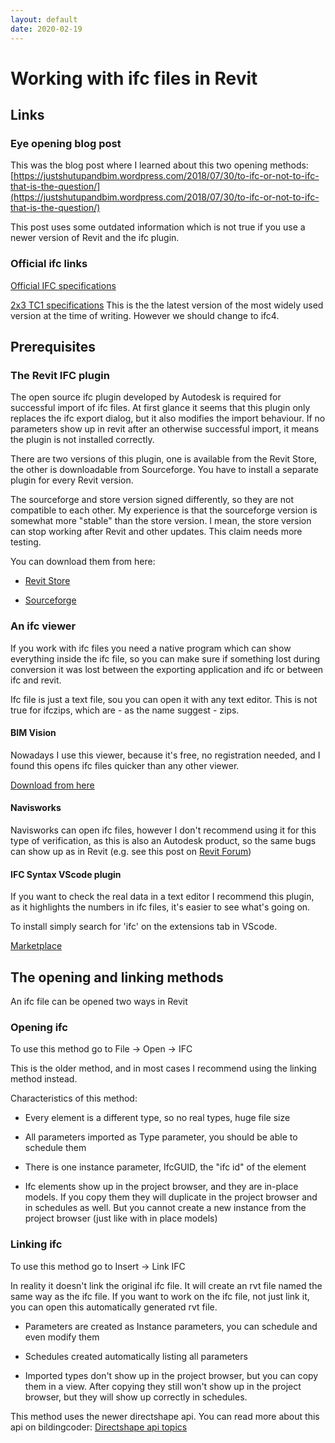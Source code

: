```yaml
---
layout: default
date: 2020-02-19
---
```


# Working with ifc files in Revit

## Links

### Eye opening blog post

This was the blog post where I learned about this two opening methods: [https://justshutupandbim.wordpress.com/2018/07/30/to-ifc-or-not-to-ifc-that-is-the-question/](https://justshutupandbim.wordpress.com/2018/07/30/to-ifc-or-not-to-ifc-that-is-the-question/)

This post uses some outdated information which is not true if you use a newer version of Revit and the ifc plugin.

### Official ifc links

[Official IFC specifications](https://technical.buildingsmart.org/standards/ifc/ifc-schema-specifications/)

[2x3 TC1 specifications](https://standards.buildingsmart.org/IFC/RELEASE/IFC2x3/TC1/HTML/) This is the the latest version of the most widely used version at the time of writing. However we should change to ifc4.

## Prerequisites

### The Revit IFC plugin

The open source ifc plugin developed by Autodesk is required for successful import of ifc files. At first glance it seems that this plugin only replaces the ifc export dialog, but it also modifies the import behaviour. If no parameters show up in revit after an otherwise successful import, it means the plugin is not installed correctly. 

There are two versions of this plugin, one is available from the Revit Store, the other is downloadable from Sourceforge. You have to install a separate plugin for every Revit version.

The sourceforge and store version signed differently, so they are not compatible to each other. My experience is that the sourceforge version is somewhat more "stable" than the store version. I mean, the store version can stop working after Revit and other updates. This claim needs more testing.

You can download them from here:

- [Revit Store](https://apps.autodesk.com/All/en/List/Search?isAppSearch=True&searchboxstore=All&facet=&collection=&sort=&query=ifc)

- [Sourceforge](https://sourceforge.net/projects/ifcexporter/files/)

### An ifc viewer

If you work with ifc files you need a native program which can show everything inside the ifc file, so you can make sure if something lost during conversion it was lost between the exporting application and ifc or between ifc and revit.

Ifc file is just a text file, sou you can open it with any text editor. This is not true for ifczips, which are - as the name suggest - zips.

#### BIM Vision

Nowadays I use this viewer, because it's free, no registration needed, and I found this opens ifc files quicker than any other viewer.

[Download from here](https://bimvision.eu/en/download/)

#### Navisworks

Navisworks can open ifc files, however I don't recommend using it for this type of verification, as this is also an Autodesk product, so the same bugs can show up as in Revit (e.g. see this post on [Revit Forum](https://revitforum.org/showthread.php/42408-IFC-color-for-material-not-working-for-floors-that-are-cut))

#### IFC Syntax VScode plugin

If you want to check the real data in a text editor I recommend this plugin, as it highlights the numbers in ifc files, it's easier to see what's going on.

To install simply search for 'ifc' on the extensions tab in VScode.

[Marketplace](https://marketplace.visualstudio.com/items?itemName=alanrynne.ifc-syntax)

## The opening and linking methods

An ifc file can be opened two ways in Revit

### Opening ifc

To use this method go to File -> Open -> IFC

This is the older method, and in most cases I recommend using the linking method instead.

Characteristics of this method:

- Every element is a different type, so no real types, huge file size

- All parameters imported as Type parameter, you should be able to schedule them

- There is one instance parameter, IfcGUID, the "ifc id" of the element

- Ifc elements show up in the project browser, and they are in-place models. If you copy them they will duplicate in the project browser and in schedules as well. But you cannot create a new instance from the project browser (just like with in place models)

### Linking ifc

To use this method go to Insert -> Link IFC

In reality it doesn't link the original ifc file. It will create an rvt file named the same way as the ifc file. If you want to work on the ifc file, not just link it, you can open this automatically generated rvt file.

- Parameters are created as Instance parameters, you can schedule and even modify them

- Schedules created automatically listing all parameters

- Imported types don't show up in the project browser, but you can copy them in a view. After copying they still won't show up in the project browser, but they will show up correctly in schedules.

This method uses the newer directshape api. You can read more about this api on bildingcoder: [Directshape api topics](https://thebuildingcoder.typepad.com/blog/about-the-author.html#5.50)
